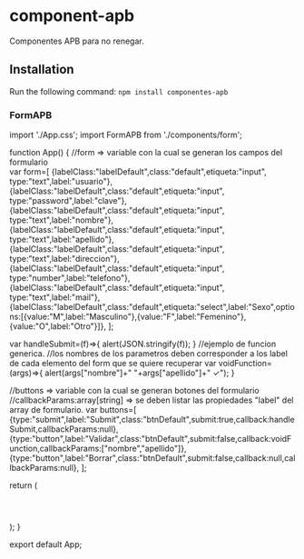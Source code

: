 # component-apb
Componentes APB para no renegar.
## Installation
Run the following command:
`npm install componentes-apb`

### FormAPB
import './App.css';
import FormAPB from './components/form';

function App() {
  //form => variable con la cual se generan los campos del formulario  
  var form=[
    {labelClass:"labelDefault",class:"default",etiqueta:"input", type:"text",label:"usuario"},
    {labelClass:"labelDefault",class:"default",etiqueta:"input", type:"password",label:"clave"},
    {labelClass:"labelDefault",class:"default",etiqueta:"input", type:"text",label:"nombre"},
    {labelClass:"labelDefault",class:"default",etiqueta:"input", type:"text",label:"apellido"},
    {labelClass:"labelDefault",class:"default",etiqueta:"input", type:"text",label:"direccion"},
    {labelClass:"labelDefault",class:"default",etiqueta:"input", type:"number",label:"telefono"},
    {labelClass:"labelDefault",class:"default",etiqueta:"input", type:"text",label:"mail"},
    {labelClass:"labelDefault",class:"default",etiqueta:"select",label:"Sexo",options:[{value:"M",label:"Masculino"},{value:"F",label:"Femenino"},{value:"O",label:"Otro"}]},
  ];
  
  var handleSubmit=(f)=>{
    alert(JSON.stringify(f));
  }
   //ejemplo de funcion generica.
   //los nombres de los parametros deben corresponder a los label de cada elemento del form que se quiere recuperar
  var voidFunction=(args)=>{
    alert(args["nombre"]+" "+args["apellido"]+" ✓");
  }

  //buttons => variable con la cual se generan botones del formulario  
  //callbackParams:array[string] => se deben listar las propiedades "label" del array de formulario.
  var buttons=[
    {type:"submit",label:"Submit",class:"btnDefault",submit:true,callback:handleSubmit,callbackParams:null},
    {type:"button",label:"Validar",class:"btnDefault",submit:false,callback:voidFunction,callbackParams:["nombre","apellido"]},
    {type:"button",label:"Borrar",class:"btnDefault",submit:false,callback:null,callbackParams:null},
  ];

  
  return (
    <div className="App">
      <header className="App-header">
        <FormAPB formComponents={form} buttons={buttons}/>
      </header>
    </div>
  );
}

export default App;